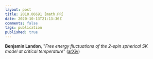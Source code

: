 ```yaml
---
layout: post
title: 2010.06691 [math.PR]
date: 2020-10-13T21:13:36Z
comments: false
tags: publication
published: true
---
```


<b>Benjamin Landon</b>, "<i>Free energy fluctuations of the $2$-spin spherical SK model at critical  temperature</i>" ([arXiv](http://arxiv.org/abs/2010.06691v1))
